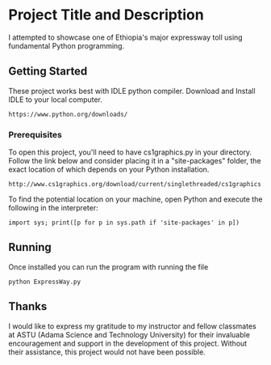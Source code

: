 # Project Title and Description

I attempted to showcase one of Ethiopia's major expressway toll using fundamental Python programming.

## Getting Started

These project works best with IDLE python compiler. 
Download and Install IDLE to your local computer.

```
https://www.python.org/downloads/
``` 

### Prerequisites

To open this project, you'll need to have cs1graphics.py in your directory. 
Follow the link below and consider placing it in a "site-packages" folder, the exact location of which depends on your Python installation. 

```
http://www.cs1graphics.org/download/current/singlethreaded/cs1graphics.py
```

To find the potential location on your machine, open Python and execute the following in the interpreter:

``` import sys; print([p for p in sys.path if 'site-packages' in p]) ```


## Running
Once installed you can run the program with running the file

```
python ExpressWay.py
```


## Thanks

I would like to express my gratitude to my instructor and fellow classmates at ASTU (Adama Science and Technology University) for their invaluable encouragement and support in the development of this project. Without their assistance, this project would not have been possible.
